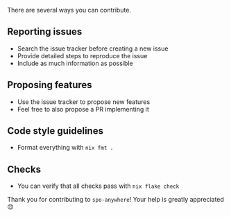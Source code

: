There are several ways you can contribute.

## Reporting issues

- Search the issue tracker before creating a new issue
- Provide detailed steps to reproduce the issue
- Include as much information as possible

## Proposing features

- Use the issue tracker to propose new features
- Feel free to also propose a PR implementing it

## Code style guidelines

- Format everything with `nix fmt .`

## Checks

- You can verify that all checks pass with `nix flake check`

Thank you for contributing to `spo-anywhere`! Your help is greatly appreciated 😊
